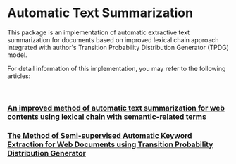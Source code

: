 Automatic Text Summarization
============================

This package is an implementation of automatic extractive text summarization for
documents based on improved lexical chain approach integrated with author's
Transition Probability Distribution Generator (TPDG) model.

For detail information of this implementation, you may refer to the following
articles:

 

### [An improved method of automatic text summarization for web contents using lexical chain with semantic-related terms<br>](https://link.springer.com/article/10.1007/s00500-017-2612-9)

### [The Method of Semi-supervised Automatic Keyword Extraction for Web Documents using Transition Probability Distribution Generator](https://dl.acm.org/citation.cfm?doid=2987386.2987399)
